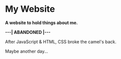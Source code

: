 # My Website
**A website to hold things about me.**

**---| ABANDONED |---**

After JavaScript & HTML, CSS broke the camel's back.

Maybe another day...
